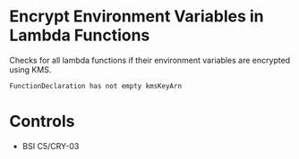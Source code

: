 # Encrypt Environment Variables in Lambda Functions

Checks for all lambda functions if their environment variables are encrypted using KMS.

```ccl
FunctionDeclaration has not empty kmsKeyArn
```

# Controls

* BSI C5/CRY-03
